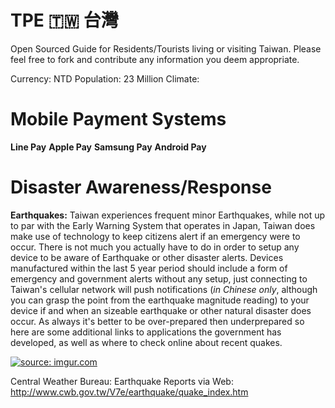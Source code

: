 # TPE 🇹🇼 台灣
Open Sourced Guide for Residents/Tourists living or visiting Taiwan.
Please feel free to fork and contribute any information you deem appropriate.


Currency: NTD 
Population: 23 Million
Climate: 

# **Mobile Payment Systems**
**Line Pay**
**Apple Pay**
**Samsung Pay**
**Android Pay**

# **Disaster Awareness/Response**

**Earthquakes:** Taiwan experiences frequent minor Earthquakes, while not up to par with the Early Warning System that operates in Japan, Taiwan does make use of technology to keep citizens alert if an emergency were to occur. There is not much you actually have to do in order to setup any device to be aware of Earthquake or other disaster alerts. Devices manufactured within the last 5 year period should include a form of emergency and government alerts without any setup, just connecting to Taiwan's cellular network will push notifications (*in Chinese only*, although you can grasp the point from the earthquake magnitude reading) to your device if and when an sizeable earthquake or other natural disaster does occur. As always it's better to be over-prepared then underprepared so here are some additional links to applications the government has developed, as well as where to check online about recent quakes.

<a href="http://imgur.com/zKoINiY"><img src="http://i.imgur.com/zKoINiY.png?1" title="source: imgur.com" /></a>

Central Weather Bureau: 
Earthquake Reports via Web: <http://www.cwb.gov.tw/V7e/earthquake/quake_index.htm>
